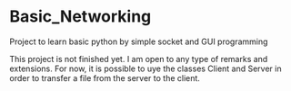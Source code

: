# Basic_Networking
Project to learn basic python by simple socket and GUI programming

This project is not finished yet. I am open to any type of remarks and extensions.
For now, it is possible to uye the classes Client and Server in order to transfer a file from the server to the client.
